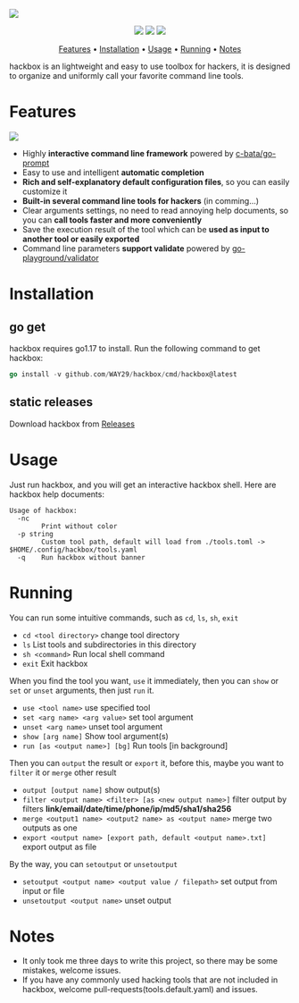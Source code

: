 ![](https://tuchuang-1300339532.cos.ap-chengdu.myqcloud.com/img/hackbox.png)


<p align="center">
<a href="https://opensource.org/licenses/MIT"><img src="https://img.shields.io/badge/license-MIT-_red.svg"></a>
<a href="https://goreportcard.com/badge/github.com/WAY29/hackbox"><img src="https://goreportcard.com/badge/github.com/WAY29/hackbox"></a>
<a href="https://github.com/WAY29/hackbox/releases"><img src="https://img.shields.io/github/release/WAY29/hackbox"></a>
</p>

<p align="center">
  <a href="#features">Features</a> •
  <a href="#installation">Installation</a> •
  <a href="#usage">Usage</a> •
  <a href="#running">Running</a> •
<a href="#notes">Notes</a>
</p>

hackbox is an lightweight and easy to use toolbox for hackers, it is designed to organize and uniformly call your favorite command line tools.

# Features
![](https://tuchuang-1300339532.cos.ap-chengdu.myqcloud.com/img/20220510094809.png)

- Highly **interactive command line framework** powered by [c-bata/go-prompt](https://github.com/c-bata/go-prompt)
- Easy to use and intelligent **automatic completion**
- **Rich and self-explanatory default configuration files**, so you can easily customize it
- **Built-in several command line tools for hackers** (in comming...)
- Clear arguments settings, no need to read annoying help documents, so you can **call tools faster and more conveniently**
- Save the execution result of the tool which can be **used as input to another tool or easily exported**
- Command line parameters **support validate** powered by [go-playground/validator](https://github.com/go-playground/validator)

# Installation
## go get
hackbox requires go1.17 to install. Run the following command to get hackbox:
```go
go install -v github.com/WAY29/hackbox/cmd/hackbox@latest
```

## static releases
Download hackbox from [Releases](https://github.com/WAY29/hackbox/releases)

# Usage
Just run hackbox, and you will get an interactive hackbox shell. Here are hackbox help documents:
```
Usage of hackbox:
  -nc
        Print without color
  -p string
        Custom tool path, default will load from ./tools.toml -> $HOME/.config/hackbox/tools.yaml
  -q    Run hackbox without banner
```

# Running
You can run some intuitive commands, such as `cd`, `ls`, `sh`, `exit`
- `cd <tool directory>` change tool directory
- `ls` List tools and subdirectories in this directory
- `sh <command>` Run local shell command
- `exit` Exit hackbox

When you find the tool you want, `use` it immediately, then you can `show` or `set` or `unset` arguments, then just `run` it.
- `use <tool name>` use specified tool
- `set <arg name> <arg value>` set tool argument
- `unset <arg name>` unset tool argument
- `show [arg name]` Show tool argument(s)
- `run [as <output name>] [bg]` Run tools [in background]

Then you can `output` the result or `export` it, before this, maybe you want to `filter` it or `merge` other result
- `output [output name]` show output(s)
- `filter <output name> <filter> [as <new output name>]` filter output by filters **link/email/date/time/phone/ip/md5/sha1/sha256**
- `merge <output1 name> <output2 name> as <output name>` merge two outputs as one
- `export <output name> [export path, default <output name>.txt]` export output as file

By the way, you can `setoutput` or `unsetoutput`
- `setoutput <output name> <output value / filepath>` set output from input or file
- `unsetoutput <output name>` unset output

# Notes
- It only took me three days to write this project, so there may be some mistakes, welcome issues.
- If you have any commonly used hacking tools that are not included in hackbox, welcome pull-requests(tools.default.yaml) and issues.





